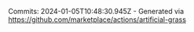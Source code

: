 Commits: 2024-01-05T10:48:30.945Z - Generated via https://github.com/marketplace/actions/artificial-grass
<br>
